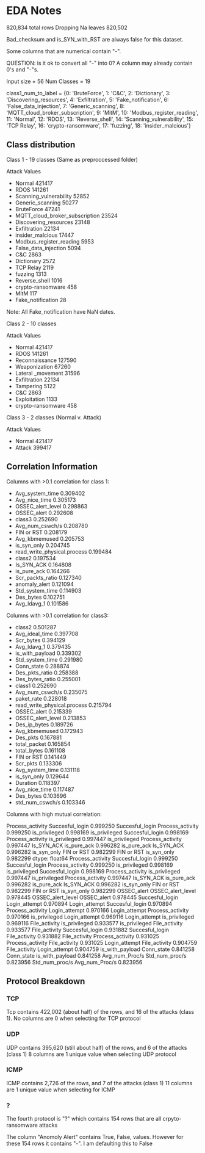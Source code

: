 # EDA Notes

820,834 total rows
Dropping Na leaves 820,502 

Bad_checksum and is_SYN_with_RST are always false for this dataset.

Some columns that are numerical contain "-".

QUESTION: is it ok to convert all "-" into 0? A column may already contain 0's and "-"s.

Input size = 56
Num Classes = 19

class1_num_to_label = {0: 'BruteForce', 1: 'C&C', 2: 'Dictionary', 3: 'Discovering_resources', 4: 'Exfiltration', 5: 'Fake_notification', 6: 'False_data_injection', 7: 'Generic_scanning', 8: 'MQTT_cloud_broker_subscription', 9: 'MitM', 10: 'Modbus_register_reading', 11: 'Normal', 12: 'RDOS', 13: 'Reverse_shell', 14: 'Scanning_vulnerability', 15: 'TCP Relay', 16: 'crypto-ransomware', 17: 'fuzzing', 18: 'insider_malcious'}

## Class distribution 

Class 1 - 19 classes (Same as preproccessed folder)

Attack Values

- Normal                            421417
- RDOS                              141261
- Scanning_vulnerability             52852
- Generic_scanning                   50277
- BruteForce                         47241
- MQTT_cloud_broker_subscription     23524
- Discovering_resources              23148
- Exfiltration                       22134
- insider_malcious                   17447
- Modbus_register_reading             5953
- False_data_injection                5094
- C&C                                 2863
- Dictionary                          2572
- TCP Relay                           2119
- fuzzing                             1313
- Reverse_shell                       1016
- crypto-ransomware                    458
- MitM                                 117
- Fake_notification                     28

Note: All Fake_notification have NaN dates. 

Class 2 - 10 classes

Attack Values

- Normal               421417
- RDOS                 141261
- Reconnaissance       127590
- Weaponization         67260
- Lateral _movement     31596
- Exfiltration          22134
- Tampering              5122
- C&C                    2863
- Exploitation           1133
- crypto-ransomware       458

Class 3 - 2  classes (Normal v. Attack)

Attack Values 

- Normal    421417
- Attack    399417
## Correlation Information

Columns with >0.1 correlation for class 1:
- Avg_system_time                0.309402
- Avg_nice_time                  0.305173
- OSSEC_alert_level              0.298863
- OSSEC_alert                    0.292608
- class3                         0.252690
- Avg_num_cswch/s                0.208780
- FIN or RST                     0.208179
- Avg_kbmemused                  0.205753
- is_syn_only                    0.204745
- read_write_physical.process    0.199484
- class2                         0.197534
- Is_SYN_ACK                     0.164808
- is_pure_ack                    0.164266
- Scr_packts_ratio               0.127340
- anomaly_alert                  0.121094
- Std_system_time                0.114903
- Des_bytes                      0.102751
- Avg_ldavg_1                    0.101586

Columns with >0.1 correlation for class3:
- class2                         0.501287
- Avg_ideal_time                 0.397708
- Scr_bytes                      0.394129
- Avg_ldavg_1                    0.379435
- is_with_payload                0.339302
- Std_system_time                0.291980
- Conn_state                     0.288874
- Des_pkts_ratio                 0.258388
- Des_bytes_ratio                0.255001
- class1                         0.252690
- Avg_num_cswch/s                0.235075
- paket_rate                     0.228018
- read_write_physical.process    0.215794
- OSSEC_alert                    0.215339
- OSSEC_alert_level              0.213853
- Des_ip_bytes                   0.189726
- Avg_kbmemused                  0.172943
- Des_pkts                       0.167881
- total_packet                   0.165854
- total_bytes                    0.161108
- FIN or RST                     0.141449
- Scr_pkts                       0.133306
- Avg_system_time                0.131118
- is_syn_only                    0.129644
- Duration                       0.118397
- Avg_nice_time                  0.117487
- Des_bytes                      0.103696
- std_num_cswch/s                0.103346

Columns with high mutual correlation:

Process_activity  Succesful_login     0.999250
Succesful_login   Process_activity    0.999250
                  is_privileged       0.998169
is_privileged     Succesful_login     0.998169
Process_activity  is_privileged       0.997447
is_privileged     Process_activity    0.997447
Is_SYN_ACK        is_pure_ack         0.996282
is_pure_ack       Is_SYN_ACK          0.996282
is_syn_only       FIN or RST          0.982299
FIN or RST        is_syn_only         0.982299
dtype: float64
Process_activity   Succesful_login      0.999250
Succesful_login    Process_activity     0.999250
                   is_privileged        0.998169
is_privileged      Succesful_login      0.998169
Process_activity   is_privileged        0.997447
is_privileged      Process_activity     0.997447
Is_SYN_ACK         is_pure_ack          0.996282
is_pure_ack        Is_SYN_ACK           0.996282
is_syn_only        FIN or RST           0.982299
FIN or RST         is_syn_only          0.982299
OSSEC_alert        OSSEC_alert_level    0.978445
OSSEC_alert_level  OSSEC_alert          0.978445
Succesful_login    Login_attempt        0.970894
Login_attempt      Succesful_login      0.970894
Process_activity   Login_attempt        0.970166
Login_attempt      Process_activity     0.970166
is_privileged      Login_attempt        0.969116
Login_attempt      is_privileged        0.969116
File_activity      is_privileged        0.933577
is_privileged      File_activity        0.933577
File_activity      Succesful_login      0.931882
Succesful_login    File_activity        0.931882
File_activity      Process_activity     0.931025
Process_activity   File_activity        0.931025
Login_attempt      File_activity        0.904759
File_activity      Login_attempt        0.904759
is_with_payload    Conn_state           0.841258
Conn_state         is_with_payload      0.841258
Avg_num_Proc/s     Std_num_proc/s       0.823956
Std_num_proc/s     Avg_num_Proc/s       0.823956

## Protocol Breakdown

### TCP

Tcp contains 422,002 (about half) of the rows, and 16 of the attacks (class 1).
No columns are 0 when selecting for TCP protocol

### UDP

UDP contains 395,620 (still about half) of the rows, and 6 of the attacks (class 1)
8 columns are 1 unique value when selecting UDP protocol


### ICMP

ICMP contains 2,726 of the rows, and 7 of the attacks (class 1)
11 columns are 1 unique value when selecting for ICMP

### ?

The fourth protocol is "?" which contains 154 rows that are all crpyto-ransomware attacks

The column "Anomoly Alert" contains True, False, values. However for these 154 rows it contains "-". I am defaulting this to False